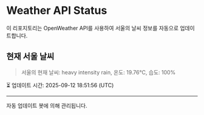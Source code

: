 
# Weather API Status

이 리포지토리는 OpenWeather API를 사용하여 서울의 날씨 정보를 자동으로 업데이트합니다.

## 현재 서울 날씨
> 서울의 현재 날씨: heavy intensity rain, 온도: 19.76°C, 습도: 100%

⏳ 업데이트 시간: 2025-09-12 18:51:56 (UTC)

---
자동 업데이트 봇에 의해 관리됩니다.
